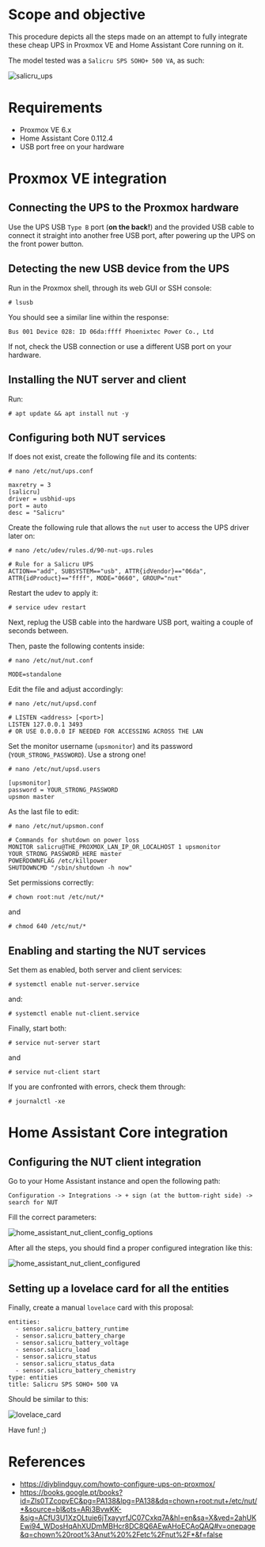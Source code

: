 # Scope and objective

This procedure depicts all the steps made on an attempt to fully integrate these cheap UPS in Proxmox VE and Home Assistant Core running on it.

The model tested was a `Salicru SPS SOHO+ 500 VA`, as such:

![salicru_ups](./img/salicru_ups.jpg)


# Requirements

* Proxmox VE 6.x
* Home Assistant Core 0.112.4
* USB port free on your hardware

# Proxmox VE integration

## Connecting the UPS to the Proxmox hardware

Use the UPS USB `Type B` port (**on the back!**) and the provided USB cable to connect it straight into another free USB port, after powering up the UPS on the front power button.

## Detecting the new USB device from the UPS

Run in the Proxmox shell, through its web GUI or SSH console:

```
# lsusb
```

You should see a similar line within the response:

```
Bus 001 Device 028: ID 06da:ffff Phoenixtec Power Co., Ltd 
```

If not, check the USB connection or use a different USB port on your hardware.


## Installing the NUT server and client

Run:

```
# apt update && apt install nut -y
```

## Configuring both NUT services

If does not exist, create the following file and its contents:

```
# nano /etc/nut/ups.conf
```

```
maxretry = 3
[salicru]
driver = usbhid-ups
port = auto
desc = "Salicru"
```

Create the following rule that allows the `nut` user to access the UPS driver later on:

```
# nano /etc/udev/rules.d/90-nut-ups.rules
```

```
# Rule for a Salicru UPS
ACTION=="add", SUBSYSTEM=="usb", ATTR{idVendor}=="06da", ATTR{idProduct}=="ffff", MODE="0660", GROUP="nut"
```

Restart the udev to apply it:

```
# service udev restart
```

Next, replug the USB cable into the hardware USB port, waiting a couple of seconds between.


Then, paste the following contents inside:

```
# nano /etc/nut/nut.conf
```

```
MODE=standalone
```

Edit the file and adjust accordingly:

```
# nano /etc/nut/upsd.conf
```

```
# LISTEN <address> [<port>]
LISTEN 127.0.0.1 3493
# OR USE 0.0.0.0 IF NEEDED FOR ACCESSING ACROSS THE LAN
```

Set the monitor username (`upsmonitor`) and its password (`YOUR_STRONG_PASSWORD`). Use a strong one!

```
# nano /etc/nut/upsd.users
```

```
[upsmonitor]
password = YOUR_STRONG_PASSWORD
upsmon master

```

As the last file to edit:

```
# nano /etc/nut/upsmon.conf
```

```
# Commands for shutdown on power loss
MONITOR salicru@THE_PROXMOX_LAN_IP_OR_LOCALHOST 1 upsmonitor YOUR_STRONG_PASSWORD_HERE master
POWERDOWNFLAG /etc/killpower
SHUTDOWNCMD "/sbin/shutdown -h now"
```


Set permissions correctly:

```
# chown root:nut /etc/nut/*
```
and 
```
# chmod 640 /etc/nut/*
```

## Enabling and starting the NUT services

Set them as enabled, both server and client services:

```
# systemctl enable nut-server.service
```
and:
```
# systemctl enable nut-client.service
```

Finally, start both:

```
# service nut-server start
```
and 
```
# service nut-client start
```

If you are confronted with errors, check them through:

```
# journalctl -xe
```


# Home Assistant Core integration

## Configuring the NUT client integration

Go to your Home Assistant instance and open the following path:

```
Configuration -> Integrations -> + sign (at the buttom-right side) -> search for NUT
```

Fill the correct parameters:

![home_assistant_nut_client_config_options](./img/home_assistant_nut_client_config_options.png)
>


After all the steps, you should find a proper configured integration like this:

![home_assistant_nut_client_configured](./img/home_assistant_nut_client_configured.png)
>

## Setting up a lovelace card for all the entities

Finally, create a manual `lovelace` card with this proposal:

```
entities:
  - sensor.salicru_battery_runtime
  - sensor.salicru_battery_charge 
  - sensor.salicru_battery_voltage
  - sensor.salicru_load
  - sensor.salicru_status
  - sensor.salicru_status_data
  - sensor.salicru_battery_chemistry
type: entities
title: Salicru SPS SOHO+ 500 VA
```

Should be similar to this:

![lovelace_card](./img/lovelace_card.PNG)

Have fun! ;)


# References

* https://diyblindguy.com/howto-configure-ups-on-proxmox/
* https://books.google.pt/books?id=Zls0TZcopvEC&pg=PA138&lpg=PA138&dq=chown+root:nut+/etc/nut/*&source=bl&ots=ARi3BvwKK-&sig=ACfU3U1XzOLtuie6jTxayyrfJC07Cxkq7A&hl=en&sa=X&ved=2ahUKEwi94_WDosHqAhXUDmMBHcr8DC8Q6AEwAHoECAoQAQ#v=onepage&q=chown%20root%3Anut%20%2Fetc%2Fnut%2F*&f=false

